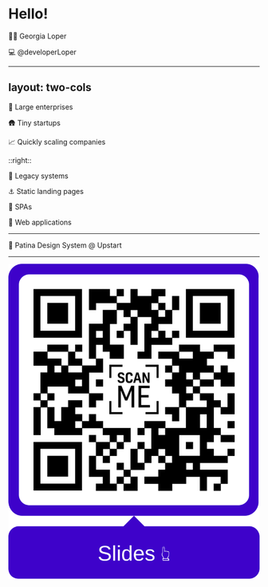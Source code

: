  # Hello! 

 🙋‍♀️ Georgia Loper

 💻 @developerLoper 

 <!-- But first, quick intro -->

---
layout: two-cols
---

 🏢 Large enterprises 

 🛖 Tiny startups 

 📈 Quickly scaling companies

::right::

 🦖 Legacy systems

 ⚓️ Static landing pages

 🧮 SPAs

 💪 Web applications

---

🗽 Patina Design System @ Upstart

---

<img src="/assets/qr-code.svg" />

<!--

Quick housekeeping item. This will be the only picture of slides you need to take today. All the slides from this presentation are up here at this link, as well as a little demo application where the code examples you'll see today are pulled from.

I'll have this QR up again on the last slide

-->